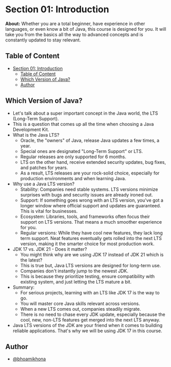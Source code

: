 # Section 01: Introduction

**About:** Whether you are a total beginner, have experience in other languages, or even know a bit of Java, this course is designed for you. It will take you from the basics all the way to advanced concepts and is constantly updated to stay relevant.

## Table of Content

- [Section 01: Introduction](#section-01-introduction)
  - [Table of Content](#table-of-content)
  - [Which Version of Java?](#which-version-of-java)
  - [Author](#author)

## Which Version of Java?

- Let's talk about a super important concept in the Java world, the LTS (Long-Term Support).
- This is a question that comes up all the time when choosing a Java Development Kit.
- What is the Java LTS?
  - Oracle, the "owners" of Java, release Java updates a few times, a year.
  - Special ones are designated "Long-Term Support" or LTS.
  - Regular releases are only supported for 6 months.
  - LTS on the other hand, receive extended security updates, bug fixes, and patches for years.
  - As a result, LTS releases are your rock-solid choice, especially for production environments and when learning Java.
- Why use a Java LTS version?
  - Stability: Companies need stable systems. LTS versions minimize surprises with bugs and security issues are already ironed out.
  - Support: If something goes wrong with an LTS version, you've got a longer window where official support and updates are guaranteed. This is vital for businesses.
  - Ecosystem: Libraries, tools, and frameworks often focus their support on LTS versions. That means a much smoother experience for you.
  - Regular versions: While they have cool new features, they lack long term support. Neat features eventually gets rolled into the next LTS version, making it the smarter choice for most production work.
- JDK 17 vs. JDK 21 - Does it matter?
  - You might think why are we using JDK 17 instead of JDK 21 which is the latest?
  - This is true but, Java LTS versions are designed for long-term use.
  - Companies don't instantly jump to the newest JDK.
  - This is because they prioritize testing, ensure compatibility with existing system, and just letting the LTS mature a bit.
- Summary:
  - For serious projects, learning with an LTS like JDK 17 is the way to go.
  - You will master core Java skills relevant across versions.
  - When a new LTS comes out, companies steadily migrate.
  - There is no need to chase every JDK update, especially because the cool, new, non-LTS features get merged into the next LTS anyway.
- Java LTS versions of the JDK are your friend when it comes to building reliable applications. That's why we will be using JDK 17 in this course.

## Author

- [@bhoamikhona](https://github.com/bhoamikhona)
